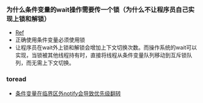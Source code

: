 ### 为什么条件变量的wait操作需要传一个锁（为什么不让程序员自己实现上锁和解锁）
- [Ref](https://stackoverflow.com/a/46937081)
- 正确使用条件变量必须使用锁
- 让程序员在wait外上锁和解锁会增加上下文切换次数。而操作系统的wait可以实现，当锁被其他线程持有时，直接将线程从条件变量队列移动到互斥锁队列，而无需上下文切换。
### toread
- [条件变量在临界区外notify会导致优先级翻转](https://groups.google.com/g/comp.programming.threads/c/wEUgPq541v8/m/ZByyyS8acqMJ)
